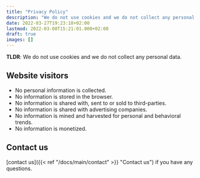 ```yaml
---
title: "Privacy Policy"
description: "We do not use cookies and we do not collect any personal data."
date: 2022-03-27T19:23:18+02:00
lastmod: 2022-03-08T15:21:01.000+02:00
draft: true
images: []
---
```


__TLDR__: We do not use cookies and we do not collect any personal data.

## Website visitors

- No personal information is collected.
- No information is stored in the browser.
- No information is shared with, sent to or sold to third-parties.
- No information is shared with advertising companies.
- No information is mined and harvested for personal and behavioral trends.
- No information is monetized.

## Contact us

[contact us]({{< ref "/docs/main/contact" >}} "Contact us") if you have any questions.
